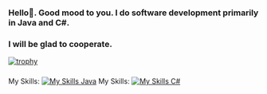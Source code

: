 ### Hello👋. Good mood to you. I do software development primarily in Java and C#. 
### I will be glad to cooperate. 
[![trophy](https://github-profile-trophy.vercel.app/?username=IgorDevR)](https://github.com/ryo-ma/github-profile-trophy)
###
###
###

My Skills: [![My Skills Java](https://skillicons.dev/icons?i=java,spring,idea,maven,gradle,github,cs,postgres,mysql)](https://skillicons.dev)
My Skills: [![My Skills C#](https://skillicons.dev/icons?i=java,spring,idea,maven,gradle,github,cs,postgres,mysql)](https://skillicons.dev)

<!--
**IgorDevR/IgorDevR** is a ✨ _special_ ✨ repository because its `README.md` (this file) appears on your GitHub profile.

Here are some ideas to get you started:

- 🔭 I’m currently working on ...
- 🌱 I’m currently learning ...
- 👯 I’m looking to collaborate on ...
- 🤔 I’m looking for help with ...
- 💬 Ask me about ...
- 📫 How to reach me: ...
- 😄 Pronouns: ...
- ⚡ Fun fact: ...
-->
